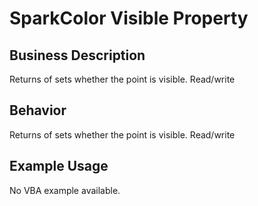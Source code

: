 # SparkColor Visible Property

## Business Description
Returns of sets whether the point is visible. Read/write

## Behavior
Returns of sets whether the point is visible. Read/write

## Example Usage
No VBA example available.